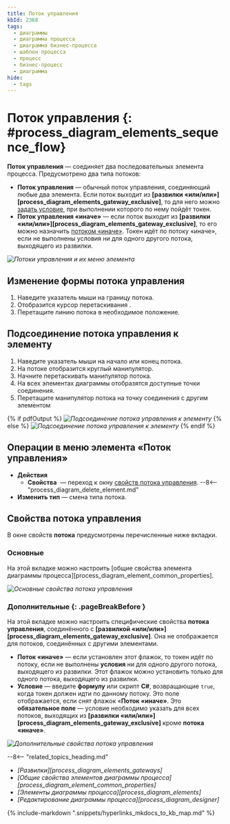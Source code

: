 ```yaml
---
title: Поток управления
kbId: 2368
tags:
  - диаграммы
  - диаграмма процесса
  - диаграмма бизнес-процесса
  - шаблон процесса
  - процесс
  - бизнес-процесс
  - диаграмма
hide:
  - tags
---
```


# Поток управления {: #process_diagram_elements_sequence_flow}

**Поток управления** — соединяет два последовательных элемента процесса. Предусмотрено два типа потоков:

- **Поток управления** — обычный поток управления, соединяющий любые два элемента. Если поток выходит из **[развилки «или/или»][process_diagram_elements_gateway_exclusive]**, то для него можно [задать условие](#дополнительные), при выполнении которого по нему пойдёт токен.
- **Поток управления «иначе»** — если поток выходит из **[развилки «или/или»][process_diagram_elements_gateway_exclusive]**, то его можно назначить [потоком «иначе»](#дополнительные). Токен идёт по потоку «иначе», если не выполнены условия ни для одного другого потока, выходящего из развилки.

*![Потоки управления и их меню элемента](sequence_flow.png)*

## Изменение формы потока управления

1. Наведите указатель мыши на границу потока.
2. Отобразится курсор перетаскивания <i class="fa-light fa-up-down"></i>.
3. Перетащите линию потока в необходимое положение.

## Подсоединение потока управления к элементу

1. Наведите указатель мыши на начало или конец потока.
2. На потоке отобразится круглый манипулятор.
3. Начните перетаскивать манипулятор потока.
4. На всех элементах диаграммы отобразятся доступные точки соединения.
5. Перетащите манипулятор потока на точку соединения с другим элементом

{% if pdfOutput %}
*![Подсоединение потока управления к элементу](sequence_flow_connecting.png)*
{% else %}
*![Подсоединение потока управления к элементу](sequence_flow_connecting.gif)*
{% endif %}

## Операции в меню элемента «Поток управления»

- **Действия**
    - **Свойства** <i class="fa-light fa-gear"></i> — переход к окну [свойств потока управления](#свойства-потока-управления).
    --8<-- "process_diagram_delete_element.md"
- **Изменить тип** — смена типа потока.

## Свойства потока управления

В  окне свойств **потока** предусмотрены перечисленные ниже вкладки.

### Основные

На этой вкладке можно настроить [общие свойства элемента диаграммы процесса][process_diagram_element_common_properties].

*![Основные свойства потока управления](sequence_flow_general_properties.png)*

### Дополнительные {: .pageBreakBefore }

На этой вкладке можно настроить специфические свойства **потока управления**, соединённого с **[развилкой «или/или»][process_diagram_elements_gateway_exclusive]**. Она не отображается для потоков, соединённых с другими элементами.

- **Поток «иначе»** — если установлен этот флажок, то токен идёт по потоку, если не выполнены **условия** ни для одного другого потока, выходящего из развилки. Этот флажок можно установить только для одного потока, выходящего из развилки.
- **Условие** — введите **формулу** или скрипт **C#**, возвращающие `true`, когда токен должен идти по данному потоку. Это поле отображается, если снят флажок «**Поток «иначе»**. Это **обязательное поле** — условие необходимо указать для всех потоков, выходящих из **[развилки «или/или»][process_diagram_elements_gateway_exclusive]** кроме **потока «иначе»**.

*![Дополнительные свойства потока управления](sequence_flow_advanced_properties.png)*

<div class="relatedTopics" markdown="block">

--8<-- "related_topics_heading.md"

- _[Развилки][process_diagram_elements_gateways]_
- _[Общие свойства элементов диаграммы процесса][process_diagram_element_common_properties]_
- _[Элементы диаграммы процесса][process_diagram_elements]_
- _[Редактирование диаграммы процесса][process_diagram_designer]_

</div>

{% include-markdown ".snippets/hyperlinks_mkdocs_to_kb_map.md" %}
